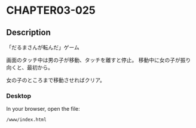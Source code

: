 # CHAPTER03-025

## Description

「だるまさんが転んだ」ゲーム

画面のタッチ中は男の子が移動、タッチを離すと停止。
移動中に女の子が振り向くと、最初から。


女の子のところまで移動させればクリア。

### Desktop

In your browser, open the file:

    /www/index.html

